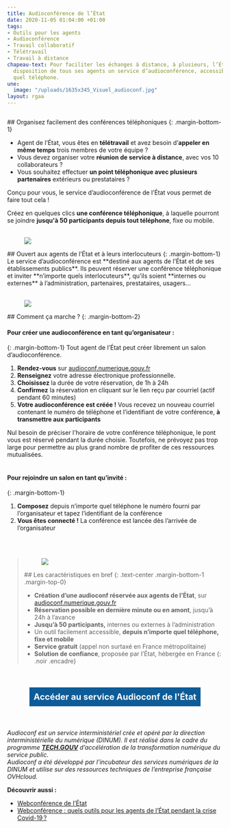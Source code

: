 ```yaml
---
title: Audioconférence de l’État
date: 2020-11-05 01:04:00 +01:00
tags:
- Outils pour les agents
- Audioconférence
- Travail collaboratif
- Télétravail
- Travail à distance
chapeau-text: Pour faciliter les échanges à distance, à plusieurs, l’État met à la
  disposition de tous ses agents un service d’audioconférence, accessible depuis n’importe
  quel téléphone.
une:
  image: "/uploads/1635x345_Visuel_audioconf.jpg"
layout: rgaa
---
```


<style>
.button {
background-color: #0d5c98;
border: 1px solid white;
color: white;
padding: 10px 10px;
text-align: center;
text-decoration: none;
display: inline-block;
font-style: normal;
font-size: 20px;
margin: 4px 2px;
cursor: pointer;
}
</style>

<figure class='image-left' style='width: 6%;'><img src="/uploads/chat.png" alt=""></figure>## Organisez facilement des conférences téléphoniques
{: .margin-bottom-1}

* Agent de l’État, vous êtes en **télétravail** et avez besoin d’**appeler en même temps** trois membres de votre équipe ?
* Vous devez organiser votre **réunion de service à distance**, avec vos 10 collaborateurs ?
* Vous souhaitez effectuer **un point téléphonique avec plusieurs partenaires** extérieurs ou prestataires ?

Conçu pour vous, le service d’audioconférence de l’État vous permet de faire tout cela !

Créez en quelques clics **une conférence téléphonique**, à laquelle pourront se joindre **jusqu'à 50 participants depuis tout téléphone**, fixe ou mobile.
<br>
<br>

<figure class='image-left' style='width: 6%;'>
<img src="/uploads/group-bleu.png"/>
</figure>## Ouvert aux agents de l’État et à leurs interlocuteurs
{: .margin-bottom-1}
Le service d’audioconférence est **destiné aux agents de l’État et de ses établissements publics**. Ils peuvent réserver une conférence téléphonique et inviter **n’importe quels interlocuteurs**, qu’ils soient **internes ou externes** à l’administration, partenaires, prestataires, usagers…
<br>
<br>

<figure class='image-left' style='width: 6%;'>
<img src="/uploads/picto-intervention.png"/>
</figure>## Comment ça marche ?
{: .margin-bottom-2}

#### Pour créer une audioconférence en tant qu’organisateur :
{: .margin-bottom-1}
Tout agent de l’État peut créer librement un salon d’audioconférence.

1. **Rendez-vous** sur [audioconf.numerique.gouv.fr](https://audioconf.numerique.gouv.fr/)
2. **Renseignez** votre adresse électronique professionnelle.
3. **Choisissez** la durée de votre réservation, de 1h à 24h 
4. **Confirmez** la réservation en cliquant sur le lien reçu par courriel (actif pendant 60 minutes)
5. **Votre audioconférence est créée !** Vous recevez un nouveau courriel contenant le numéro de téléphone et l’identifiant de votre conférence, **à transmettre aux participants**

Nul besoin de préciser l’horaire de votre conférence téléphonique, le pont vous est réservé pendant la durée choisie. Toutefois, ne prévoyez pas trop large pour permettre au plus grand nombre de profiter de ces ressources mutualisées. 
<br>
<br>

#### Pour rejoindre un salon en tant qu’invité :
{: .margin-bottom-1}

1. **Composez** depuis n’importe quel téléphone le numéro fourni par l’organisateur et tapez l’identifiant de la conférence
2. **Vous êtes connecté !** La conférence est lancée dès l’arrivée de l’organisateur
<br>
<br>

> <figure class='image-center' style='width: 8%;'><img src="/uploads/outils.png"></figure>
> ## Les caractéristiques en bref
> {: .text-center .margin-bottom-1 .margin-top-0}
> 
> * **Création d’une audioconf réservée aux agents de l’État**, sur [audioconf.numerique.gouv.fr](https://audioconf.numerique.gouv.fr/)
> * **Réservation possible en dernière minute ou en amont**, jusqu’à 24h à l’avance
> * **Jusqu’à 50 participants,** internes ou externes à l’administration
> * Un outil facilement accessible, **depuis n’importe quel téléphone, fixe et mobile**
> * **Service gratuit** (appel non surtaxé en France métropolitaine)
> * **Solution de confiance**, proposée par l’État, hébergée en France
{: .noir .encadre}
<br>
<br>

<div align="center">
<a href="https://audioconf.numerique.gouv.fr/" class="button"><b>Accéder au service Audioconf de l'État</b></a>
</div>
<br>
<br>

*Audioconf est un service interministériel crée et opéré par la direction interministérielle du numérique (DINUM). Il est réalisé dans le cadre du programme **[TECH.GOUV](/publications/tech-gouv-strategie-et-feuille-de-route-2019-2021/)** d’accélération de la transformation numérique du service public.
<br>Audioconf a été développé par l’incubateur des services numériques de la DINUM et utilise sur des ressources techniques de l’entreprise française OVHcloud.*
<br>

**Découvrir aussi :**
* [Webconférence de l’État](/outils-agents/webconference-etat/)
* [Webconférence : quels outils pour les agents de l’État pendant la crise Covid-19 ?](/outils-agents/organiser-webconference-outils-agents-etat/)